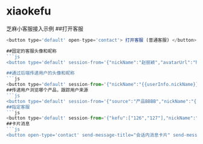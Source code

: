 # xiaokefu
芝麻小客服接入示例
##打开客服
```js
<button type='default' open-type='contact'> 打开客服 (普通客服) </button>

##固定的客服头像和昵称
```js
<button type='default' session-from='{"nickName":"赵丽颖","avatarUrl":"https://ss0.baidu.com/6ONWsjip0QIZ8tyhnq/it/u=956547549,964120469&fm=58"}' open-type="contact"> 带头像客服 （固定头像）</button>

##通过后端传递用户的头像和昵称
```js
<button type='default' session-from='{"nickName":"{{userInfo.nickName}}","avatarUrl":"{{userInfo.avatarUrl}}"}' open-type="contact" >带头像客服（微信头像）</button>
##传递用户浏览哪个产品，跟踪用户来源
```js
<button type='default' session-from='{"source":"产品BBBB","nickName":"{{userInfo.nickName}}","avatarUrl":"{{userInfo.avatarUrl}}"}' open-type="contact" >指定消息来源</button>
##指定客服
```js
<button type='default' session-from='{"kefu":["126","127"],"nickName":"{{userInfo.nickName}}","avatarUrl":"{{userInfo.avatarUrl}}"}' open-type="contact"> 指定客服</button>
##卡片消息
```js
<button open-type='contact' send-message-title="会话内消息卡片" send-message-path="/pages/index/index" send-message-img="https://imgsa.baidu.com/baike/pic/item/562c11dfa9ec8a13918d4ed4fb03918fa0ecc06b.jpg" show-message-card="true">卡片消息</button>
